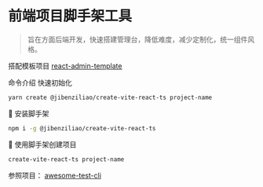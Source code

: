 # 前端项目脚手架工具

> 旨在方面后端开发，快速搭建管理台，降低难度，减少定制化，统一组件风格。

搭配模板项目 [react-admin-template](https://github.com/jibenziliao/react-admin-template)

命令介绍
快速初始化
```bash
yarn create @jibenziliao/create-vite-react-ts project-name
```

🍎 安装脚手架
```bash
npm i -g @jibenziliao/create-vite-react-ts
```

🍏 使用脚手架创建项目

```bash
create-vite-react-ts project-name
```

参照项目： [awesome-test-cli](https://github.com/Walker-Leee/awesome-test-cli)